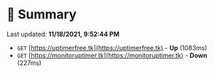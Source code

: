 # 📖 Summary
Last updated: **11/18/2021, 9:52:44 PM**

- `GET` [https://uptimerfree.tk](https://uptimerfree.tk) - **Up** (1083ms)
- `GET` [https://monitoruptimer.tk](https://monitoruptimer.tk) - **Down** (227ms)
